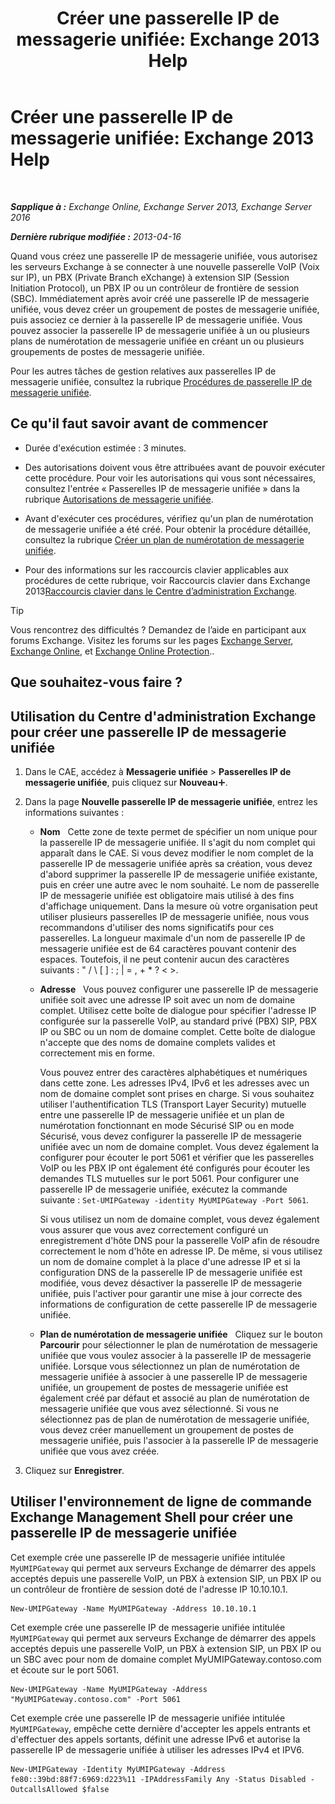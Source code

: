 ﻿---
title: 'Créer une passerelle IP de messagerie unifiée: Exchange 2013 Help'
TOCTitle: Créer une passerelle IP de messagerie unifiée
ms:assetid: 542d6b50-147b-4cec-b54d-61c7b8fc0fc7
ms:mtpsurl: https://technet.microsoft.com/fr-fr/library/Aa998045(v=EXCHG.150)
ms:contentKeyID: 50478214
ms.date: 04/24/2018
mtps_version: v=EXCHG.150
f1_keywords:
- Microsoft.Exchange.Management.SnapIn.Esm.Servers.UnifiedMessaging.CreateUMIPGatewayWizardForm.CreateUMIPGatewayWizardPage
ms.translationtype: HT
---

# Créer une passerelle IP de messagerie unifiée: Exchange 2013 Help

 

_**Sapplique à :** Exchange Online, Exchange Server 2013, Exchange Server 2016_

_**Dernière rubrique modifiée :** 2013-04-16_

Quand vous créez une passerelle IP de messagerie unifiée, vous autorisez les serveurs Exchange à se connecter à une nouvelle passerelle VoIP (Voix sur IP), un PBX (Private Branch eXchange) à extension SIP (Session Initiation Protocol), un PBX IP ou un contrôleur de frontière de session (SBC). Immédiatement après avoir créé une passerelle IP de messagerie unifiée, vous devez créer un groupement de postes de messagerie unifiée, puis associez ce dernier à la passerelle IP de messagerie unifiée. Vous pouvez associer la passerelle IP de messagerie unifiée à un ou plusieurs plans de numérotation de messagerie unifiée en créant un ou plusieurs groupements de postes de messagerie unifiée.

Pour les autres tâches de gestion relatives aux passerelles IP de messagerie unifiée, consultez la rubrique [Procédures de passerelle IP de messagerie unifiée](um-ip-gateway-procedures-exchange-2013-help.md).

## Ce qu'il faut savoir avant de commencer

  - Durée d'exécution estimée : 3 minutes.

  - Des autorisations doivent vous être attribuées avant de pouvoir exécuter cette procédure. Pour voir les autorisations qui vous sont nécessaires, consultez l'entrée « Passerelles IP de messagerie unifiée » dans la rubrique [Autorisations de messagerie unifiée](unified-messaging-permissions-exchange-2013-help.md).

  - Avant d'exécuter ces procédures, vérifiez qu'un plan de numérotation de messagerie unifiée a été créé. Pour obtenir la procédure détaillée, consultez la rubrique [Créer un plan de numérotation de messagerie unifiée](create-a-um-dial-plan-exchange-2013-help.md).

  - Pour des informations sur les raccourcis clavier applicables aux procédures de cette rubrique, voir Raccourcis clavier dans Exchange 2013[Raccourcis clavier dans le Centre d’administration Exchange](keyboard-shortcuts-in-the-exchange-admin-center-exchange-online-protection-help.md).

> [!TIP]
> Vous rencontrez des difficultés ? Demandez de l’aide en participant aux forums Exchange. Visitez les forums sur les pages <a href="https://go.microsoft.com/fwlink/p/?linkid=60612">Exchange Server</a>, <a href="https://go.microsoft.com/fwlink/p/?linkid=267542">Exchange Online</a>, et <a href="https://go.microsoft.com/fwlink/p/?linkid=285351">Exchange Online Protection</a>..


## Que souhaitez-vous faire ?

## Utilisation du Centre d'administration Exchange pour créer une passerelle IP de messagerie unifiée

1.  Dans le CAE, accédez à **Messagerie unifiée** \> **Passerelles IP de messagerie unifiée**, puis cliquez sur **Nouveau**![Icône Ajouter](images/JJ218640.c1e75329-d6d7-4073-a27d-498590bbb558(EXCHG.150).gif "Icône Ajouter").

2.  Dans la page **Nouvelle passerelle IP de messagerie unifiée**, entrez les informations suivantes :
    
      - **Nom**   Cette zone de texte permet de spécifier un nom unique pour la passerelle IP de messagerie unifiée. Il s'agit du nom complet qui apparaît dans le CAE. Si vous devez modifier le nom complet de la passerelle IP de messagerie unifiée après sa création, vous devez d'abord supprimer la passerelle IP de messagerie unifiée existante, puis en créer une autre avec le nom souhaité. Le nom de passerelle IP de messagerie unifiée est obligatoire mais utilisé à des fins d'affichage uniquement. Dans la mesure où votre organisation peut utiliser plusieurs passerelles IP de messagerie unifiée, nous vous recommandons d'utiliser des noms significatifs pour ces passerelles. La longueur maximale d'un nom de passerelle IP de messagerie unifiée est de 64 caractères pouvant contenir des espaces. Toutefois, il ne peut contenir aucun des caractères suivants : " / \\ \[ \] : ; | = , + \* ? \< \>.
    
      - **Adresse**   Vous pouvez configurer une passerelle IP de messagerie unifiée soit avec une adresse IP soit avec un nom de domaine complet. Utilisez cette boîte de dialogue pour spécifier l'adresse IP configurée sur la passerelle VoIP, au standard privé (PBX) SIP, PBX IP ou SBC ou un nom de domaine complet. Cette boîte de dialogue n'accepte que des noms de domaine complets valides et correctement mis en forme.
        
        Vous pouvez entrer des caractères alphabétiques et numériques dans cette zone. Les adresses IPv4, IPv6 et les adresses avec un nom de domaine complet sont prises en charge. Si vous souhaitez utiliser l'authentification TLS (Transport Layer Security) mutuelle entre une passerelle IP de messagerie unifiée et un plan de numérotation fonctionnant en mode Sécurisé SIP ou en mode Sécurisé, vous devez configurer la passerelle IP de messagerie unifiée avec un nom de domaine complet. Vous devez également la configurer pour écouter le port 5061 et vérifier que les passerelles VoIP ou les PBX IP ont également été configurés pour écouter les demandes TLS mutuelles sur le port 5061. Pour configurer une passerelle IP de messagerie unifiée, exécutez la commande suivante : `Set-UMIPGateway -identity MyUMIPGateway -Port 5061`.
        
        Si vous utilisez un nom de domaine complet, vous devez également vous assurer que vous avez correctement configuré un enregistrement d'hôte DNS pour la passerelle VoIP afin de résoudre correctement le nom d'hôte en adresse IP. De même, si vous utilisez un nom de domaine complet à la place d'une adresse IP et si la configuration DNS de la passerelle IP de messagerie unifiée est modifiée, vous devez désactiver la passerelle IP de messagerie unifiée, puis l'activer pour garantir une mise à jour correcte des informations de configuration de cette passerelle IP de messagerie unifiée.
    
      - **Plan de numérotation de messagerie unifiée**   Cliquez sur le bouton **Parcourir** pour sélectionner le plan de numérotation de messagerie unifiée que vous voulez associer à la passerelle IP de messagerie unifiée. Lorsque vous sélectionnez un plan de numérotation de messagerie unifiée à associer à une passerelle IP de messagerie unifiée, un groupement de postes de messagerie unifiée est également créé par défaut et associé au plan de numérotation de messagerie unifiée que vous avez sélectionné. Si vous ne sélectionnez pas de plan de numérotation de messagerie unifiée, vous devez créer manuellement un groupement de postes de messagerie unifiée, puis l'associer à la passerelle IP de messagerie unifiée que vous avez créée.

3.  Cliquez sur **Enregistrer**.

## Utiliser l'environnement de ligne de commande Exchange Management Shell pour créer une passerelle IP de messagerie unifiée

Cet exemple crée une passerelle IP de messagerie unifiée intitulée `MyUMIPGateway` qui permet aux serveurs Exchange de démarrer des appels acceptés depuis une passerelle VoIP, un PBX à extension SIP, un PBX IP ou un contrôleur de frontière de session doté de l'adresse IP 10.10.10.1.

    New-UMIPGateway -Name MyUMIPGateway -Address 10.10.10.1

Cet exemple crée une passerelle IP de messagerie unifiée intitulée `MyUMIPGateway` qui permet aux serveurs Exchange de démarrer des appels acceptés depuis une passerelle VoIP, un PBX à extension SIP, un PBX IP ou un SBC avec pour nom de domaine complet MyUMIPGateway.contoso.com et écoute sur le port 5061.

    New-UMIPGateway -Name MyUMIPGateway -Address "MyUMIPGateway.contoso.com" -Port 5061

Cet exemple crée une passerelle IP de messagerie unifiée intitulée `MyUMIPGateway`, empêche cette dernière d'accepter les appels entrants et d'effectuer des appels sortants, définit une adresse IPv6 et autorise la passerelle IP de messagerie unifiée à utiliser les adresses IPv4 et IPV6.

    New-UMIPGateway -Identity MyUMIPGateway -Address fe80::39bd:88f7:6969:d223%11 -IPAddressFamily Any -Status Disabled -OutcallsAllowed $false

